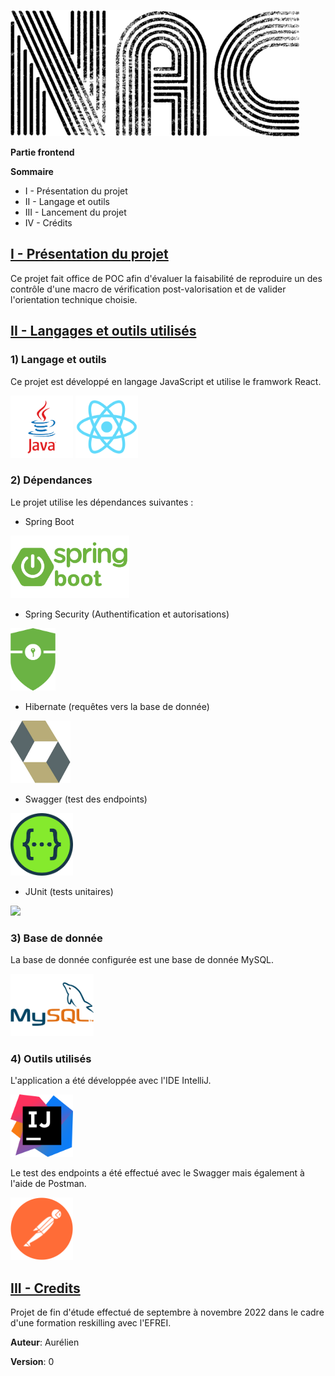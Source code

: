 ![logo](https://github.com/Ptiga/nac-backend/blob/main/img/NAC.png)

**Partie frontend**



**Sommaire**
* I - Présentation du projet
* II - Langage et outils
* III - Lancement du projet
* IV - Crédits



## <u>I - Présentation du projet</u>

Ce projet fait office de POC afin d'évaluer la faisabilité de reproduire un des contrôle d'une macro de vérification post-valorisation et de valider l'orientation technique choisie.



## <u>II - Langages et outils utilisés</u>


### 1) Langage et outils

Ce projet est développé en langage JavaScript et utilise le framwork React.

<img src="https://github.com/Ptiga/nac-backend/blob/main/img/logo-java.png" data-canonical-src="https://github.com/Ptiga/nac-backend/blob/main/img/logo-java.png"  height="100" /> <img src="https://github.com/Ptiga/nac-frontend/blob/main/public/logo512.png" data-canonical-src="https://github.com/Ptiga/nac-frontend/blob/main/public/logo512.png" height="100" />


### 2) Dépendances

Le projet utilise les dépendances suivantes :

* Spring Boot
<img src="https://github.com/Ptiga/nac-backend/blob/main/img/logo-springboot.png" data-canonical-src="https://github.com/Ptiga/nac-backend/blob/main/img/logo-springboot.png" height="100" />

* Spring Security (Authentification et autorisations)
<img src="https://github.com/Ptiga/nac-backend/blob/main/img/Spring Security.png" data-canonical-src="https://github.com/Ptiga/nac-backend/blob/main/img/Spring Security.png" height="100" />

* Hibernate (requêtes vers la base de donnée)
<img src="https://github.com/Ptiga/nac-backend/blob/main/img/Hibernate.png" data-canonical-src="https://github.com/Ptiga/nac-backend/blob/main/img/Hibernate.png" height="100" />

* Swagger (test des endpoints)
<img src="https://github.com/Ptiga/nac-backend/blob/main/img/Swagger.png" data-canonical-src="https://github.com/Ptiga/nac-backend/blob/main/img/Swagger.png" height="100" />

* JUnit (tests unitaires)
<img src="https://www.sparks-formation.com/wp-content/uploads/2020/06/Junit-logo.png" data-canonical-src="https://www.sparks-formation.com/wp-content/uploads/2020/06/Junit-logo.png" height="100" />


### 3) Base de donnée

La base de donnée configurée est une base de donnée MySQL.

<img src="https://github.com/Ptiga/nac-backend/blob/main/img/logo-mysql.png" data-canonical-src="https://github.com/Ptiga/nac-backend/blob/main/img/logo-mysql.png" height="100" />


### 4) Outils utilisés

L'application a été développée avec l'IDE IntelliJ.

<img src="https://github.com/Ptiga/nac-backend/blob/main/img/logo-IntelliJ.png" data-canonical-src="https://github.com/Ptiga/nac-backend/blob/main/img/logo-IntelliJ.png" height="100" />

Le test des endpoints a été effectué avec le Swagger mais également à l'aide de Postman.

<img src="https://github.com/Ptiga/nac-backend/blob/main/img/logo-postman.png" data-canonical-src="https://github.com/Ptiga/nac-backend/blob/main/img/logo-postman.png" height="100" />



## <u>III - Credits</u>

Projet de fin d'étude effectué de septembre à novembre 2022 dans le cadre d'une formation reskilling avec l'EFREI.

**Auteur**: Aurélien

**Version**: 0




